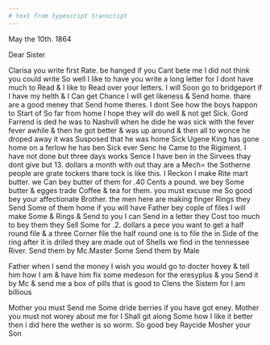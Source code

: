 ```yaml
---
# text from typescript transcript
---
```

May the 10th. 1864

Dear Sister

Clarisa you write first Rate. be hanged if you Cant bete me  I did not think you could write So well  I like to have you write a long letter for I dont have much to Read & I like to Read over your letters. I will Soon go to bridgeport if I have my helth & I Can get Chance I will get likeness & Send home. thare are a good meney that Send home theres. I dont See how the boys happon to Start of So far from home  I hope they will do well & not get Sick. Gord Farrend is ded  he was to Nashvill when he dide he was sick with the fever fever awhile & then he got better & was up around & then all to wonce he droped away  it was Susposed that he was home Sick  Ugene King has gone home on a ferlow  he has ben Sick ever Senc he Came to the Rigiment. I have not done but three days works Sence I have ben in the Sirvees  thay dont give but 13. dollars a month with out thay are a Mech=  the Sotherne people are grate tockers thare tock is like this. I Reckon I make Rite mart butter. we Can bey butter of them for .40 Cents a pound. we bey Some butter & egges trade Coffee & tea for them. you must excuse me  So good bey your affectionate Brother. the men here are making finger Rings  they Send Some of them home if you will have Father bey cople of files I will make Some & Rings & Send to you  I can Send in a letter  they Cost too much to bey them  they Sell Some for .2. dollars a pece  you want to get a half round file & a three Corner file the half round one is to file the in Side of the ring after it is driled  they are made out of Shells we find in the tennessee River. Send them by Mc.Master  Some Send them by Male
	
Father when I send the money I wish you would go to docter hovey & tell him how I am & have him fix some medeson for the eresyplus & you Send it by Mc & send me a box of pills that is good to Clens the Sistem for I am billious
	
Mother you must Send me Some dride berries if you have got eney. Mother you must not worey about me for I Shall git along Some how  I like it better then i did here the wether is so worm. So good bey  Raycide Mosher  your Son